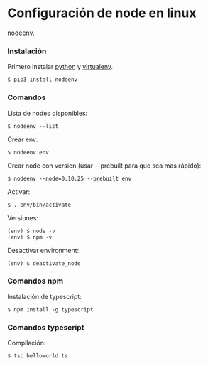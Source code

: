 # Configuración de node en linux

[nodeenv](https://github.com/ekalinin/nodeenv).

### Instalación

Primero instalar [python](https://github.com/sauljabin/linux-commands/tree/master/python) y [virtualenv](https://github.com/sauljabin/linux-commands/tree/master/python).

```
$ pip3 install nodeenv
```

### Comandos

Lista de nodes disponibles:

```
$ nodeenv --list
```

Crear env:

```
$ nodeenv env
```

Crear node con version (usar --prebuilt para que sea mas rápido):

```
$ nodeenv --node=0.10.25 --prebuilt env
```

Activar:
```
$ . env/bin/activate
```

Versiones:

```
(env) $ node -v
(env) $ npm -v
```

Desactivar environment:

```
(env) $ deactivate_node
```

### Comandos npm

Instalación de typescript:
```
$ npm install -g typescript
```

### Comandos typescript

Compilación:
```
$ tsc helloworld.ts
```

